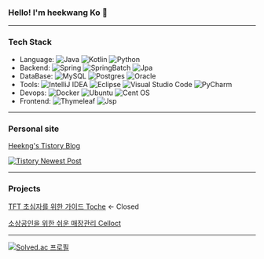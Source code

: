 ### Hello! I'm heekwang Ko 👋

---

### Tech Stack

- Language:
![Java](https://img.shields.io/badge/java-236DB33F.svg?style=for-the-badge&logo=java&logoColor=white)
![Kotlin](https://img.shields.io/badge/kotlin-%23ED8B00.svg?style=for-the-badge&logo=java&logoColor=white)
![Python](https://img.shields.io/badge/python-3670A0?style=for-the-badge&logo=python&logoColor=ffdd54)
- Backend:
![Spring](https://img.shields.io/badge/spring-236DB33F.svg?style=for-the-badge&logo=spring&logoColor=white)
![SpringBatch](https://img.shields.io/badge/SpringBatch-6DB33F?style=for-the-badge&logo=spring&logoColor=white)
![Jpa](https://img.shields.io/badge/Jpa-6DB33F?style=for-the-badge&logo=spring&logoColor=white)
- DataBase:
![MySQL](https://img.shields.io/badge/mysql-%2300f.svg?style=for-the-badge&logo=mysql&logoColor=white)
![Postgres](https://img.shields.io/badge/postgres-%23316192.svg?style=for-the-badge&logo=postgresql&logoColor=white)
![Oracle](https://img.shields.io/badge/Oracle-F80000?style=for-the-badge&logo=oracle&logoColor=white)
- Tools: 
![IntelliJ IDEA](https://img.shields.io/badge/IntelliJIDEA-000000.svg?style=for-the-badge&logo=intellij-idea&logoColor=white)
![Eclipse](https://img.shields.io/badge/Eclipse-FE7A16.svg?style=for-the-badge&logo=Eclipse&logoColor=white)
![Visual Studio Code](https://img.shields.io/badge/Visual%20Studio%20Code-0078d7.svg?style=for-the-badge&logo=visual-studio-code&logoColor=white)
![PyCharm](https://img.shields.io/badge/pycharm-143?style=for-the-badge&logo=pycharm&logoColor=black&color=black&labelColor=green)
- Devops: 
![Docker](https://img.shields.io/badge/docker-%230db7ed.svg?style=for-the-badge&logo=docker&logoColor=white)
![Ubuntu](https://img.shields.io/badge/Ubuntu-E95420?style=for-the-badge&logo=ubuntu&logoColor=white)
![Cent OS](https://img.shields.io/badge/cent%20os-002260?style=for-the-badge&logo=centos&logoColor=F0F0F0)
- Frontend: 
![Thymeleaf](https://img.shields.io/badge/Thymeleaf-%23005C0F.svg?style=for-the-badge&logo=Thymeleaf&logoColor=white)
![Jsp](https://img.shields.io/badge/Jsp-F80000?style=for-the-badge&logoColor=white)

---

### Personal site

[Heekng's Tistory Blog](https://heekng.tistory.com)

[![Tistory Newest Post](https://tistory-readme-stats.vercel.app/api?name=Heekng&color=dark)](https://github.com/MoonJuhan/tistory-readme-stats)

---

### Projects

[TFT 초심자를 위한 가이드 Toche](https://front-toche-web.vercel.app/) <- Closed

[소상공인을 위한 쉬운 매장관리 Celloct](https://celloct.heekng.com)

---

[![Solved.ac
프로필](http://mazassumnida.wtf/api/v2/generate_badge?boj=heekng)](https://solved.ac/heekng/)

